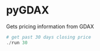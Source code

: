 # pyGDAX

Gets pricing information from GDAX

````powershell
# get past 30 days closing price
./run 30
````